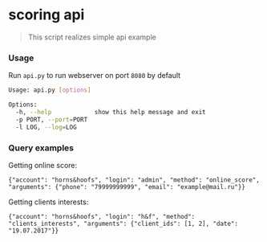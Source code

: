 # scoring api
> This script realizes simple api example


### Usage
Run `api.py` to run webserver on port `8080` by default

```bash
Usage: api.py [options]

Options:
  -h, --help            show this help message and exit
  -p PORT, --port=PORT
  -l LOG, --log=LOG
```

### Query examples
Getting online score:

`{"account": "horns&hoofs", "login": "admin", "method": "online_score", "arguments": {"phone": "79999999999", "email": "example@mail.ru"}}`

Getting clients interests:

`{"account": "horns&hoofs", "login": "h&f", "method": "clients_interests", "arguments": {"client_ids": [1, 2], "date": "19.07.2017"}}`
